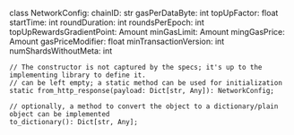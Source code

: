 class NetworkConfig:
    chainID: str
    gasPerDataByte: int
    topUpFactor: float
    startTime: int
    roundDuration: int
    roundsPerEpoch: int
    topUpRewardsGradientPoint: Amount
    minGasLimit: Amount
    mingGasPrice: Amount
    gasPriceModifier: float
    minTransactionVersion: int
    numShardsWithoutMeta: int

    // The constructor is not captured by the specs; it's up to the implementing library to define it.
    // can be left empty; a static method can be used for initialization
    static from_http_response(payload: Dict[str, Any]): NetworkConfig;

    // optionally, a method to convert the object to a dictionary/plain object can be implemented
    to_dictionary(): Dict[str, Any];
